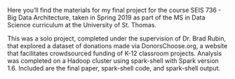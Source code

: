 Here you’ll find the materials for my final project for the course SEIS 736 - Big Data Architecture, taken in Spring 2019 as part of the MS in Data Science curriculum at the University of St. Thomas.

This was a solo project, completed under the supervision of Dr. Brad Rubin, that explored a dataset of donations made via DonorsChoose.org, a website that facilitates crowdsourced funding of K-12 classroom projects.  Analysis was completed on a Hadoop cluster using spark-shell with Spark version 1.6. Included are the final paper, spark-shell code, and spark-shell output.
